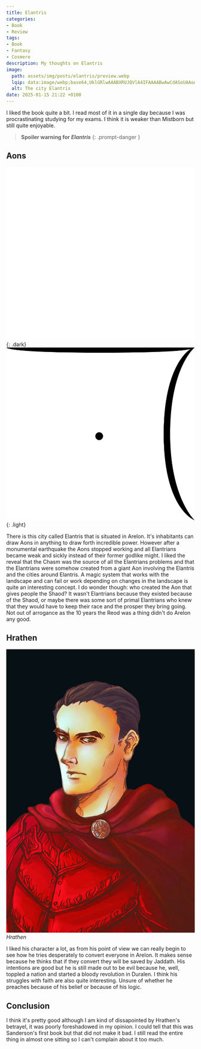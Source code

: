 ```yaml
---
title: Elantris
categories:
- Book
- Review
tags:
- Book
- Fantasy
- Cosmere
description: My thoughts on Elantris
image:
  path: assets/img/posts/elantris/preview.webp
  lqip: data:image/webp;base64,UklGRlwAAABXRUJQVlA4IFAAAABwAwCdASoUAAoAPzmGuVOvKSWisAgB4CcJZwAAQaIlbh9UmAAA/qkkg4/QB4Hbr1o4EOsOSOzawa5Tfyqdh8PgxCPM39PP21sGRQ+14uAAAA==
  alt: The city Elantris
date: 2025-01-15 21:22 +0100
---
```

I liked the book quite a bit. I read most of it in a single day because I was procrastinating studying for my exams. I think it is weaker than Mistborn but still quite enjoyable.

> **Spoiler warning for *Elantris***
{: .prompt-danger }

## Aons

![Aon Aon](/assets/img/posts/elantris/aon_aon_dark.png){: .dark}
![Aon Aon](/assets/img/posts/elantris/aon_aon.png){: .light}

There is this city called Elantris that is situated in Arelon. It's inhabitants can draw Aons in anything to draw forth incredible power. However after a monumental earthquake the Aons stopped working and all Elantrians became weak and sickly instead of their former godlike might. I liked the reveal that the Chasm was the source of all the Elantrians problems and that the Elantrians were somehow created from a giant Aon involving the Elantris and the cities around Elantris. A magic system that works with the landscape and can fail or work depending on changes in the landscape is quite an interesting concept. I do wonder though: who created the Aon that gives people the Shaod? It wasn't Elantrians because they existed because of the Shaod, or maybe there was some sort of primal Elantrians who knew that they would have to keep their race and the prosper they bring going. Not out of arrogance as the 10 years the Reod was a thing didn't do Arelon any good.

## Hrathen

![Hrathen](/assets/img/posts/elantris/hrathen.jpg)
_Hrathen_

I liked his character a lot, as from his point of view we can really begin to see how he tries desperately to convert everyone in Arelon. It makes sense because he thinks that if they convert they will be saved by Jaddath. His intentions are good but he is still made out to be evil because he, well, toppled a nation and started a bloody revolution in Duralen. I think his struggles with faith are also quite interesting. Unsure of whether he preaches because of his belief or because of his logic.

## Conclusion

I think it's pretty good although I am kind of dissapointed by Hrathen's betrayel, it was poorly foreshadowed in my opinion. I could tell that this was Sanderson's first book but that did not make it bad. I still read the entire thing in almost one sitting so I can't complain about it too much.
